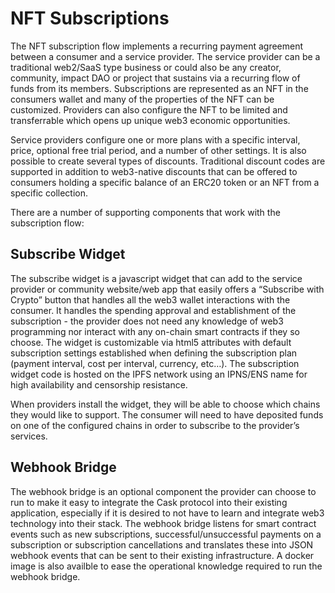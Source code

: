 # NFT Subscriptions

The NFT subscription flow implements a recurring payment agreement between a consumer and a service provider. The service
provider can be a traditional web2/SaaS type business or could also be any creator, community, impact DAO or project
that sustains via a recurring flow of funds from its members. Subscriptions are represented as an NFT in the consumers
wallet and many of the properties of the NFT can be customized. Providers can also configure the NFT to be limited and
transferrable which opens up unique web3 economic opportunities.

Service providers configure one or more plans with a specific interval, price, optional free trial period, and a number
of other settings. It is also possible to create several types of discounts. Traditional discount codes are supported in
addition to web3-native discounts that can be offered to consumers holding a specific balance of an ERC20 token or an NFT
from a specific collection.

There are a number of supporting components that work with the subscription flow:

## Subscribe Widget

The subscribe widget is a javascript widget that can add to the service provider or community website/web app that easily offers a
“Subscribe with Crypto” button that handles all the web3 wallet interactions with the consumer. It handles the spending
approval and establishment of the subscription - the provider does not need any knowledge of web3 programming nor
interact with any on-chain smart contracts if they so choose. The widget is customizable via html5 attributes with
default subscription settings established when defining the subscription plan (payment interval, cost per interval,
currency, etc…). The subscription widget code is hosted on the IPFS network using an IPNS/ENS name for high availability
and censorship resistance.

When providers install the widget, they will be able to
choose which chains they would like to support. The consumer will need to have deposited funds on one of the configured
chains in order to subscribe to the provider’s services.

## Webhook Bridge

The webhook bridge is an optional component the provider can choose to run to make it easy to integrate the Cask
protocol into their existing application, especially if it is desired to not have to learn and integrate web3 technology
into their stack. The webhook bridge listens for smart contract events such as new subscriptions,
successful/unsuccessful payments on a subscription or subscription cancellations and translates these into JSON webhook
events that can be sent to their existing infrastructure. A docker image is also availble to ease the operational
knowledge required to run the webhook bridge.
